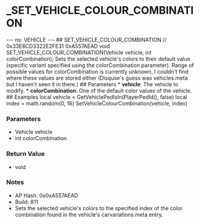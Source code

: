 # _SET_VEHICLE_COLOUR_COMBINATION

--- ns: VEHICLE --- ## SET_VEHICLE_COLOUR_COMBINATION  // 0x33E8CD3322E2FE31 0xA557AEAD void SET_VEHICLE_COLOUR_COMBINATION(Vehicle vehicle, int colorCombination);  Sets the selected vehicle's colors to their default value (specific variant specified using the colorCombination parameter).  Range of possible values for colorCombination is currently unknown, I couldn't find where these values are stored either (Disquse's guess was vehicles.meta but I haven't seen it in there.)  ## Parameters * **vehicle**: The vehicle to modify. * **colorCombination**: One of the default color values of the vehicle.  ## Examples local vehicle = GetVehiclePedIsIn(PlayerPedId(), false) local index = math.random(0, 16) SetVehicleColourCombination(vehicle, index)

### Parameters
* Vehicle vehicle
* int colorCombination

### Return Value
* void

### Notes
* AP Hash: 0x0xA557AEAD
* Build: 811
* Sets the selected vehicle's colors to the specified index of the color combination found in the vehicle's carvariations.meta entry.


